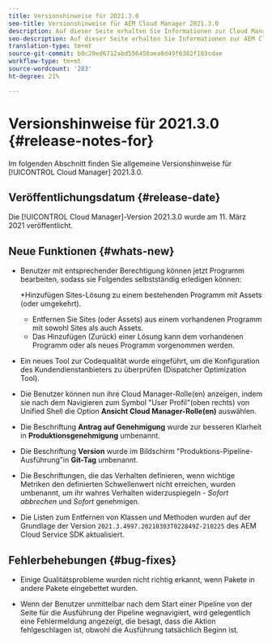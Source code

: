 ```yaml
---
title: Versionshinweise für 2021.3.0
seo-title: Versionshinweise für AEM Cloud Manager 2021.3.0
description: Auf dieser Seite erhalten Sie Informationen zur Cloud Manager-Version 2021.3.0.
seo-description: Auf dieser Seite erhalten Sie Informationen zur AEM Cloud Manager-Version 2021.3.0.
translation-type: tm+mt
source-git-commit: b0c29ed6712abd556458aea6d49f6382f183cdae
workflow-type: tm+mt
source-wordcount: '283'
ht-degree: 21%

---
```


# Versionshinweise für 2021.3.0 {#release-notes-for}

Im folgenden Abschnitt finden Sie allgemeine Versionshinweise für [!UICONTROL Cloud Manager] 2021.3.0.

## Veröffentlichungsdatum {#release-date}

Die [!UICONTROL Cloud Manager]-Version 2021.3.0 wurde am 11. März 2021 veröffentlicht.

## Neue Funktionen {#whats-new}

* Benutzer mit entsprechender Berechtigung können jetzt Programm bearbeiten, sodass sie Folgendes selbstständig erledigen können:

   *Hinzufügen Sites-Lösung zu einem bestehenden Programm mit Assets (oder umgekehrt).
   * Entfernen Sie Sites (oder Assets) aus einem vorhandenen Programm mit sowohl Sites als auch Assets.
   * Das Hinzufügen (Zurück) einer Lösung kann dem vorhandenen Programm oder als neues Programm vorgenommen werden.

* Ein neues Tool zur Codequalität wurde eingeführt, um die Konfiguration des Kundendienstanbieters zu überprüfen (Dispatcher Optimization Tool).

* Die Benutzer können nun ihre Cloud Manager-Rolle(en) anzeigen, indem sie nach dem Navigieren zum Symbol &quot;User Profil&quot;(oben rechts) von Unified Shell die Option **Ansicht Cloud Manager-Rolle(en)** auswählen.

* Die Beschriftung **Antrag auf Genehmigung** wurde zur besseren Klarheit in **Produktionsgenehmigung** umbenannt.

* Die Beschriftung **Version** wurde im Bildschirm &quot;Produktions-Pipeline-Ausführung&quot;in **Git-Tag** umbenannt.

* Die Beschriftungen, die das Verhalten definieren, wenn wichtige Metriken den definierten Schwellenwert nicht erreichen, wurden umbenannt, um ihr wahres Verhalten widerzuspiegeln - *Sofort abbrechen* und *Sofort* genehmigen.

* Die Listen zum Entfernen von Klassen und Methoden wurden auf der Grundlage der Version `2021.3.4997.20210303T022849Z-210225` des AEM Cloud Service SDK aktualisiert.

## Fehlerbehebungen {#bug-fixes}

* Einige Qualitätsprobleme wurden nicht richtig erkannt, wenn Pakete in andere Pakete eingebettet wurden.

* Wenn der Benutzer unmittelbar nach dem Start einer Pipeline von der Seite für die Ausführung der Pipeline wegnavigiert, wird gelegentlich eine Fehlermeldung angezeigt, die besagt, dass die Aktion fehlgeschlagen ist, obwohl die Ausführung tatsächlich Beginn ist.